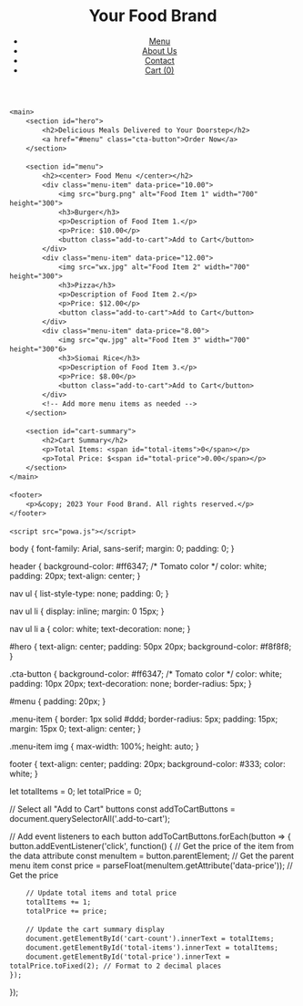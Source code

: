 <!DOCTYPE html>
<html lang="en">
<head>
    <meta charset="UTF-8">
    <meta name="viewport" content="width=device-width, initial-scale=1.0">
    <title>Your Food Brand</title>
    <link rel="stylesheet" href="style.css">
    <link rel="js" href="powa.js">
</head>
<body>
    <header>
        <h1>Your Food Brand</h1>
        <nav>
            <ul>
                <li><a href="#menu">Menu</a></li>
                <li><a href="#about">About Us</a></li>
                <li><a href="#contact">Contact</a></li>
                <li><a href="#cart">Cart (<span id="cart-count">0</span>)</a></li>
            </ul>
        </nav>
    </header>
    
    <main>
        <section id="hero">
            <h2>Delicious Meals Delivered to Your Doorstep</h2>
            <a href="#menu" class="cta-button">Order Now</a>
        </section>
        
        <section id="menu">
            <h2><center> Food Menu </center></h2>
            <div class="menu-item" data-price="10.00">
                <img src="burg.png" alt="Food Item 1" width="700" height="300">
                <h3>Burger</h3>
                <p>Description of Food Item 1.</p>
                <p>Price: $10.00</p>
                <button class="add-to-cart">Add to Cart</button>
            </div>
            <div class="menu-item" data-price="12.00">
                <img src="wx.jpg" alt="Food Item 2" width="700" height="300">
                <h3>Pizza</h3>
                <p>Description of Food Item 2.</p>
                <p>Price: $12.00</p>
                <button class="add-to-cart">Add to Cart</button>
            </div>
            <div class="menu-item" data-price="8.00">
                <img src="qw.jpg" alt="Food Item 3" width="700" height="300"6>
                <h3>Siomai Rice</h3>
                <p>Description of Food Item 3.</p>
                <p>Price: $8.00</p>
                <button class="add-to-cart">Add to Cart</button>
            </div>
            <!-- Add more menu items as needed -->
        </section>

        <section id="cart-summary">
            <h2>Cart Summary</h2>
            <p>Total Items: <span id="total-items">0</span></p>
            <p>Total Price: $<span id="total-price">0.00</span></p>
        </section>
    </main>
    
    <footer>
        <p>&copy; 2023 Your Food Brand. All rights reserved.</p>
    </footer>

    <script src="powa.js"></script>
</body>
</html>
body {
    font-family: Arial, sans-serif;
    margin: 0;
    padding: 0;
}

header {
    background-color: #ff6347; /* Tomato color */
    color: white;
    padding: 20px;
    text-align: center;
}

nav ul {
    list-style-type: none;
    padding: 0;
}

nav ul li {
    display: inline;
    margin: 0 15px;
}

nav ul li a {
    color: white;
    text-decoration: none;
}

#hero {
    text-align: center;
    padding: 50px 20px;
    background-color: #f8f8f8;
}

.cta-button {
    background-color: #ff6347; /* Tomato color */
    color: white;
    padding: 10px 20px;
    text-decoration: none;
    border-radius: 5px;
}

#menu {
    padding: 20px;
}

.menu-item {
    border: 1px solid #ddd;
    border-radius: 5px;
    padding: 15px;
    margin: 15px 0;
    text-align: center;
}

.menu-item img {
    max-width: 100%;
    height: auto;
}

footer {
    text-align: center;
    padding: 20px;
    background-color: #333;
    color: white;
}

let totalItems = 0;
let totalPrice = 0;

// Select all "Add to Cart" buttons
const addToCartButtons = document.querySelectorAll('.add-to-cart');

// Add event listeners to each button
addToCartButtons.forEach(button => {
    button.addEventListener('click', function() {
        // Get the price of the item from the data attribute
        const menuItem = button.parentElement; // Get the parent menu item
        const price = parseFloat(menuItem.getAttribute('data-price')); // Get the price

        // Update total items and total price
        totalItems += 1;
        totalPrice += price;

        // Update the cart summary display
        document.getElementById('cart-count').innerText = totalItems;
        document.getElementById('total-items').innerText = totalItems;
        document.getElementById('total-price').innerText = totalPrice.toFixed(2); // Format to 2 decimal places
    });
});
